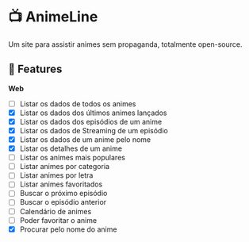 # 📺 AnimeLine

Um site para assistir animes sem propaganda, totalmente open-source.

## 🚀 Features

**Web**

- [ ] Listar os dados de todos os animes
- [x] Listar os dados dos últimos animes lançados
- [x] Listar os dados dos episódios de um anime
- [x] Listar os dados de Streaming de um episódio
- [x] Listar os dados de um anime pelo nome
- [x] Listar os detalhes de um anime
- [ ] Listar os animes mais populares
- [ ] Listar animes por categoria
- [ ] Listar animes por letra
- [ ] Listar animes favoritados
- [ ] Buscar o próximo episódio
- [ ] Buscar o episódio anterior
- [ ] Calendário de animes
- [ ] Poder favoritar o anime
- [x] Procurar pelo nome do anime